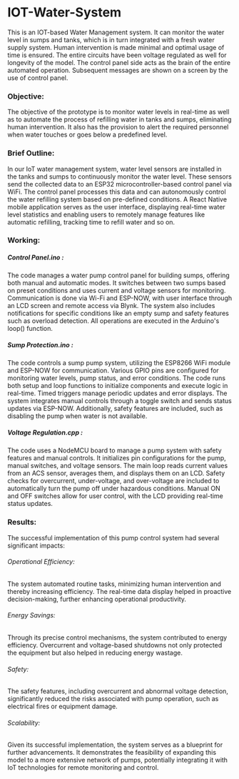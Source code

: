 # IOT-Water-System

This is an IOT-based Water Management system. It can monitor the water level in sumps and tanks, which is in turn integrated with a fresh water supply system. Human intervention is made minimal and optimal usage of time is ensured. The entire circuits have been voltage regulated as well for longevity of the model. The control panel side acts as the brain of the entire automated operation. Subsequent messages are shown on a screen by the use of control panel.

### Objective:

The objective of the prototype is to monitor water levels in real-time as well as to automate the process of refilling water in tanks and sumps, eliminating human intervention. It also has the provision to alert the required personnel when water touches or goes below a predefined level. 

### Brief Outline:

In our IoT water management system, water level sensors are installed in the tanks and sumps to continuously monitor the water level. These sensors send the collected data to an ESP32 microcontroller-based control panel via WiFi. The control panel processes this data and can autonomously control the water refilling system based on pre-defined conditions. A React Native mobile application serves as the user interface, displaying real-time water level statistics and enabling users to remotely manage features like automatic refilling, tracking time to refill water and so on.

### Working:

##### Control Panel.ino : 

The code manages a water pump control panel for building sumps, offering both manual and automatic modes. It switches between two sumps based on preset conditions and uses current and voltage sensors for monitoring. Communication is done via Wi-Fi and ESP-NOW, with user interface through an LCD screen and remote access via Blynk. The system also includes notifications for specific conditions like an empty sump and safety features such as overload detection. All operations are executed in the Arduino's loop() function.

##### Sump Protection.ino :
 
The code controls a sump pump system, utilizing the ESP8266 WiFi module and ESP-NOW for communication. Various GPIO pins are configured for monitoring water levels, pump status, and error conditions. The code runs both setup and loop functions to initialize components and execute logic in real-time. Timed triggers manage periodic updates and error displays. The system integrates manual controls through a toggle switch and sends status updates via ESP-NOW. Additionally, safety features are included, such as disabling the pump when water is not available.

##### Voltage Regulation.cpp :

The code uses a NodeMCU board to manage a pump system with safety features and manual controls. It initializes pin configurations for the pump, manual switches, and voltage sensors. The main loop reads current values from an ACS sensor, averages them, and displays them on an LCD. Safety checks for overcurrent, under-voltage, and over-voltage are included to automatically turn the pump off under hazardous conditions. Manual ON and OFF switches allow for user control, with the LCD providing real-time status updates.

### Results:

The successful implementation of this pump control system had several significant impacts:

###### Operational Efficiency:
The system automated routine tasks, minimizing human intervention and thereby increasing efficiency. The real-time data display helped in proactive decision-making, further enhancing operational productivity.

###### Energy Savings:
Through its precise control mechanisms, the system contributed to energy efficiency. Overcurrent and voltage-based shutdowns not only protected the equipment but also helped in reducing energy wastage.

###### Safety:
The safety features, including overcurrent and abnormal voltage detection, significantly reduced the risks associated with pump operation, such as electrical fires or equipment damage.

###### Scalability:
Given its successful implementation, the system serves as a blueprint for further advancements. It demonstrates the feasibility of expanding this model to a more extensive network of pumps, potentially integrating it with IoT technologies for remote monitoring and control.
